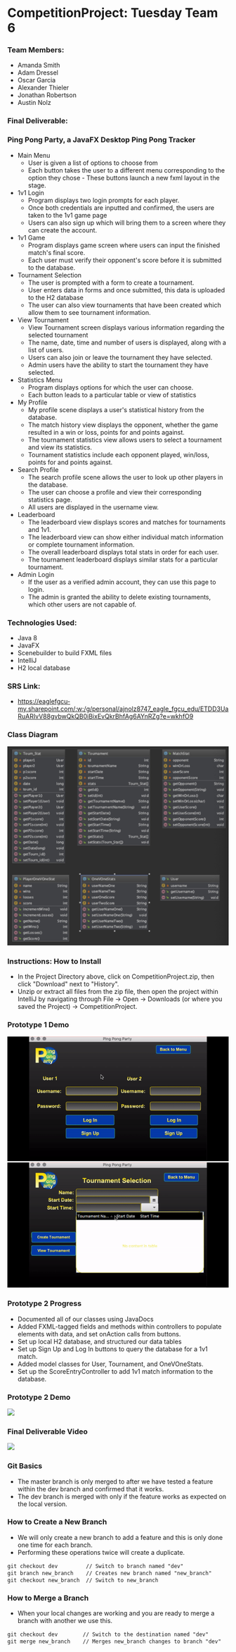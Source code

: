 # CompetitionProject: Tuesday Team 6
### Team Members: 
- Amanda Smith
- Adam Dressel
- Oscar Garcia
- Alexander Thieler
- Jonathan Robertson
- Austin Nolz

### Final Deliverable:

### Ping Pong Party, a JavaFX Desktop Ping Pong Tracker

- Main Menu
	- User is given a list of options to choose from
	- Each button takes the user to a different menu corresponding to the option they chose		- These buttons launch a new fxml layout in the stage.
- 1v1 Login
	- Program displays two login prompts for each player.
	- Once both credentials are inputted and confirmed, the users are taken to the 1v1 game page
	- Users can also sign up which will bring them to a screen where they can create the account.
- 1v1 Game
	- Program displays game screen where users can input the finished match's final score.
	- Each user must verify their opponent's score before it is submitted to the database.
- Tournament Selection
	- The user is prompted with a form to create a tournament.
	- User enters data in forms and once submitted, this data is uploaded to the H2 database
	- The user can also view tournaments that have been created which allow them to see tournament information.
- View Tournament
	- View Tournament screen displays various information regarding the selected tournament
	- The name, date, time and number of users is displayed, along with a list of users.
	- Users can also join or leave the tournament they have selected.
	- Admin users have the ability to start the tournament they have selected.
- Statistics Menu
	- Program displays options for which the user can choose.
	- Each button leads to a particular table or view of statistics
- My Profile
	- My profile scene displays a user's statistical history from the database.
	- The match history view displays the opponent, whether the game resulted in a win or loss, points for and points against.
	- The tournament statistics view allows users to select a tournament and view its statistics.
	- Tournament statistics include each opponent played, win/loss, points for and points against.
- Search Profile
	- The search profile scene allows the user to look up other players in the database.
	- The user can choose a profile and view their corresponding statistics page.
	- All users are displayed in the username view.
- Leaderboard
	- The leaderboard view displays scores and matches for tournaments and 1v1.
	- The leaderboard view can show either individual match information or complete tournament information.
	- The overall leaderboard displays total stats in order for each user.
	- The tournament leaderboard displays similar stats for a particular tournament.
- Admin Login
	- If the user as a verified admin account, they can use this page to login.
	- The admin is granted the ability to delete existing tournaments, which other users are not capable of.	

### Technologies Used: 
- Java 8
- JavaFX
- Scenebuilder to build FXML files
- IntelliJ
- H2 local database

### SRS Link:

- https://eaglefgcu-my.sharepoint.com/:w:/g/personal/ajnolz8747_eagle_fgcu_edu/ETDD3UaRuARIvV88gvbwQkQB0iBixEvQkrBhfAg6AYnRZg?e=wkhfO9

### Class Diagram
![](ClassDiagram.jpg)

### Instructions: How to Install
- In the Project Directory above, click on CompetitionProject.zip, then click "Download" 
next to "History".
- Unzip or extract all files from the zip file, then open the project within IntelliJ by navigating
through File -> Open -> Downloads (or where you saved the Project) -> CompetitionProject.

### Prototype 1 Demo

![](demo1PingPongParty.gif)
![](demo2PingPongParty.gif)

### Prototype 2 Progress
- Documented all of our classes using JavaDocs
- Added FXML-tagged fields and methods within controllers to populate elements with data, and
set onAction calls from buttons.
- Set up local H2 database, and structured our data tables
- Set up Sign Up and Log In buttons to query the database for a 1v1 match.
- Added model classes for User, Tournament, and OneVOneStats.
- Set up the ScoreEntryController to add 1v1 match information to the database. 


### Prototype 2 Demo

[![](http://img.youtube.com/vi/vahKhROjynQ/0.jpg)](http://www.youtube.com/watch?v=vahKhROjynQ "Prototype 2 Demo")

### Final Deliverable Video
[![](http://img.youtube.com/vi/vahKhROjynQ/0.jpg)](https://www.youtube.com/watch?v=7U4HVyWR59w "Final Deliverable")


### Git Basics
- The master branch is only merged to after we have tested a feature within the dev branch and confirmed that it works.
- The dev branch is merged with only if the feature works as expected on the local version.

### How to Create a New Branch
- We will only create a new branch to add a feature and this is only done one time for each branch. 
- Performing these operations twice will create a duplicate.

```
git checkout dev         // Switch to branch named "dev"
git branch new_branch    // Creates new branch named "new_branch"
git checkout new_branch  // Switch to new_branch
```

### How to Merge a Branch
- When your local changes are working and you are ready to merge a branch with another we use this.

```
git checkout dev        // Switch to the destination named "dev"
git merge new_branch    // Merges new_branch changes to branch "dev"
```
